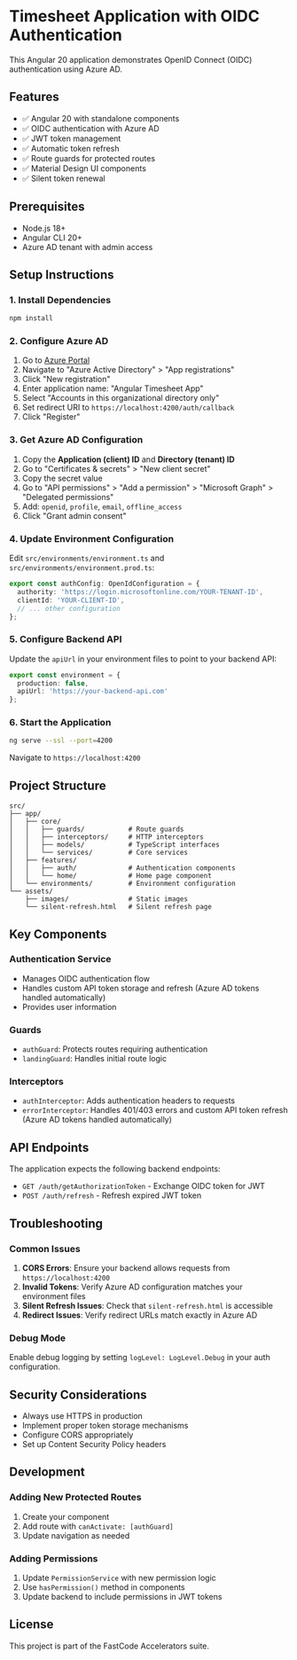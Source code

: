 # Timesheet Application with OIDC Authentication

This Angular 20 application demonstrates OpenID Connect (OIDC) authentication using Azure AD.

## Features

- ✅ Angular 20 with standalone components
- ✅ OIDC authentication with Azure AD
- ✅ JWT token management
- ✅ Automatic token refresh
- ✅ Route guards for protected routes
- ✅ Material Design UI components
- ✅ Silent token renewal

## Prerequisites

- Node.js 18+
- Angular CLI 20+
- Azure AD tenant with admin access

## Setup Instructions

### 1. Install Dependencies

```bash
npm install
```

### 2. Configure Azure AD

1. Go to [Azure Portal](https://portal.azure.com)
2. Navigate to "Azure Active Directory" > "App registrations"
3. Click "New registration"
4. Enter application name: "Angular Timesheet App"
5. Select "Accounts in this organizational directory only"
6. Set redirect URI to `https://localhost:4200/auth/callback`
7. Click "Register"

### 3. Get Azure AD Configuration

1. Copy the **Application (client) ID** and **Directory (tenant) ID**
2. Go to "Certificates & secrets" > "New client secret"
3. Copy the secret value
4. Go to "API permissions" > "Add a permission" > "Microsoft Graph" > "Delegated permissions"
5. Add: `openid`, `profile`, `email`, `offline_access`
6. Click "Grant admin consent"

### 4. Update Environment Configuration

Edit `src/environments/environment.ts` and `src/environments/environment.prod.ts`:

```typescript
export const authConfig: OpenIdConfiguration = {
  authority: 'https://login.microsoftonline.com/YOUR-TENANT-ID',
  clientId: 'YOUR-CLIENT-ID',
  // ... other configuration
};
```

### 5. Configure Backend API

Update the `apiUrl` in your environment files to point to your backend API:

```typescript
export const environment = {
  production: false,
  apiUrl: 'https://your-backend-api.com'
};
```

### 6. Start the Application

```bash
ng serve --ssl --port=4200
```

Navigate to `https://localhost:4200`

## Project Structure

```
src/
├── app/
│   ├── core/
│   │   ├── guards/           # Route guards
│   │   ├── interceptors/     # HTTP interceptors
│   │   ├── models/           # TypeScript interfaces
│   │   └── services/         # Core services
│   ├── features/
│   │   ├── auth/             # Authentication components
│   │   └── home/             # Home page component
│   └── environments/         # Environment configuration
└── assets/
    ├── images/               # Static images
    └── silent-refresh.html   # Silent refresh page
```

## Key Components

### Authentication Service
- Manages OIDC authentication flow
- Handles custom API token storage and refresh (Azure AD tokens handled automatically)
- Provides user information

### Guards
- `authGuard`: Protects routes requiring authentication
- `landingGuard`: Handles initial route logic

### Interceptors
- `authInterceptor`: Adds authentication headers to requests
- `errorInterceptor`: Handles 401/403 errors and custom API token refresh (Azure AD tokens handled automatically)

## API Endpoints

The application expects the following backend endpoints:

- `GET /auth/getAuthorizationToken` - Exchange OIDC token for JWT
- `POST /auth/refresh` - Refresh expired JWT token

## Troubleshooting

### Common Issues

1. **CORS Errors**: Ensure your backend allows requests from `https://localhost:4200`
2. **Invalid Tokens**: Verify Azure AD configuration matches your environment files
3. **Silent Refresh Issues**: Check that `silent-refresh.html` is accessible
4. **Redirect Issues**: Verify redirect URLs match exactly in Azure AD

### Debug Mode

Enable debug logging by setting `logLevel: LogLevel.Debug` in your auth configuration.

## Security Considerations

- Always use HTTPS in production
- Implement proper token storage mechanisms
- Configure CORS appropriately
- Set up Content Security Policy headers

## Development

### Adding New Protected Routes

1. Create your component
2. Add route with `canActivate: [authGuard]`
3. Update navigation as needed

### Adding Permissions

1. Update `PermissionService` with new permission logic
2. Use `hasPermission()` method in components
3. Update backend to include permissions in JWT tokens

## License

This project is part of the FastCode Accelerators suite.